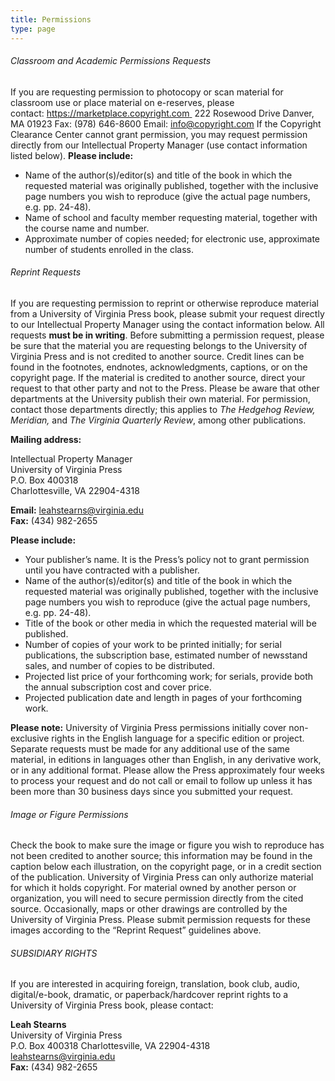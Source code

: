 ```yaml
---
title: Permissions
type: page
---
```

###### Classroom and Academic Permissions Requests

If you are requesting permission to photocopy or scan material for classroom use or place material on e-reserves, please contact: [https://marketplace.copyright.com ](https://marketplace.copyright.com) 222 Rosewood Drive Danver, MA 01923 Fax: (978) 646-8600 Email: [info@copyright.com](mailto:info@copyright.com) If the Copyright Clearance Center cannot grant permission, you may request permission directly from our Intellectual Property Manager (use contact information listed below). **Please include:**

* Name of the author(s)/editor(s) and title of the book in which the requested material was originally published, together with the inclusive page numbers you wish to reproduce (give the actual page numbers, e.g. pp. 24-48).
* Name of school and faculty member requesting material, together with the course name and number.
* Approximate number of copies needed; for electronic use, approximate number of students enrolled in the class.

###### Reprint Requests

If you are requesting permission to reprint or otherwise reproduce material from a University of Virginia Press book, please submit your request directly to our Intellectual Property Manager using the contact information below. All requests **must be in writing**. Before submitting a permission request, please be sure that the material you are requesting belongs to the University of Virginia Press and is not credited to another source. Credit lines can be found in the footnotes, endnotes, acknowledgments, captions, or on the copyright page. If the material is credited to another source, direct your request to that other party and not to the Press. Please be aware that other departments at the University publish their own material. For permission, contact those departments directly; this applies to *The Hedgehog Review, Meridian,* and *The Virginia Quarterly Review*, among other publications.

**Mailing address:**

Intellectual Property Manager\
University of Virginia Press\
P.O. Box 400318\
Charlottesville, VA 22904-4318 

**Email:** [leahstearns@virginia.edu](mailto:leahstearns@virginia.edu)\
**Fax:** (434) 982-2655

**Please include:**

* Your publisher’s name. It is the Press’s policy not to grant permission until you have contracted with a publisher.
* Name of the author(s)/editor(s) and title of the book in which the requested material was originally published, together with the inclusive page numbers you wish to reproduce (give the actual page numbers, e.g. pp. 24-48).
* Title of the book or other media in which the requested material will be published.
* Number of copies of your work to be printed initially; for serial publications, the subscription base, estimated number of newsstand sales, and number of copies to be distributed.
* Projected list price of your forthcoming work; for serials, provide both the annual subscription cost and cover price.
* Projected publication date and length in pages of your forthcoming work.

**Please note:** University of Virginia Press permissions initially cover non-exclusive rights in the English language for a specific edition or project. Separate requests must be made for any additional use of the same material, in editions in languages other than English, in any derivative work, or in any additional format. Please allow the Press approximately four weeks to process your request and do not call or email to follow up unless it has been more than 30 business days since you submitted your request.

###### Image or Figure Permissions

Check the book to make sure the image or figure you wish to reproduce has not been credited to another source; this information may be found in the caption below each illustration, on the copyright page, or in a credit section of the publication. University of Virginia Press can only authorize material for which it holds copyright. For material owned by another person or organization, you will need to secure permission directly from the cited source. Occasionally, maps or other drawings are controlled by the University of Virginia Press. Please submit permission requests for these images according to the “Reprint Request” guidelines above.

###### SUBSIDIARY RIGHTS

If you are interested in acquiring foreign, translation, book club, audio, digital/e-book, dramatic, or paperback/hardcover reprint rights to a University of Virginia Press book, please contact:

**Leah Stearns**\
University of Virginia Press\
P.O. Box 400318 Charlottesville, VA 22904-4318\
[leahstearns@virginia.edu](mailto:leahstearns@virginia.edu)\
**Fax:** (434) 982-2655
